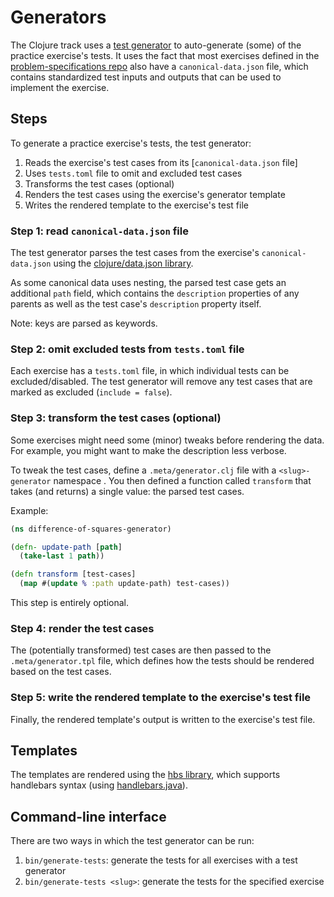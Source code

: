 # Generators

The Clojure track uses a [test generator](https://exercism.org/docs/building/tooling/test-generators) to auto-generate (some) of the practice exercise's tests.
It uses the fact that most exercises defined in the [problem-specifications repo](https://github.com/exercism/problem-specifications/) also have a `canonical-data.json` file, which contains standardized test inputs and outputs that can be used to implement the exercise.

## Steps

To generate a practice exercise's tests, the test generator:

1. Reads the exercise's test cases from its [`canonical-data.json` file]
2. Uses `tests.toml` file to omit and excluded test cases
3. Transforms the test cases (optional)
4. Renders the test cases using the exercise's generator template
5. Writes the rendered template to the exercise's test file

### Step 1: read `canonical-data.json` file

The test generator parses the test cases from the exercise's `canonical-data.json` using the [clojure/data.json library](https://github.com/clojure/data.json).

As some canonical data uses nesting, the parsed test case gets an additional `path` field, which contains the `description` properties of any parents as well as the test case's `description` property itself.

Note: keys are parsed as keywords.

### Step 2: omit excluded tests from `tests.toml` file

Each exercise has a `tests.toml` file, in which individual tests can be excluded/disabled.
The test generator will remove any test cases that are marked as excluded (`include = false`).

### Step 3: transform the test cases (optional)

Some exercises might need some (minor) tweaks before rendering the data.
For example, you might want to make the description less verbose.

To tweak the test cases, define a `.meta/generator.clj` file with a `<slug>-generator` namespace .
You then defined a function called `transform` that takes (and returns) a single value: the parsed test cases.

Example:

```clojure
(ns difference-of-squares-generator)

(defn- update-path [path]
  (take-last 1 path))

(defn transform [test-cases]
  (map #(update % :path update-path) test-cases))
```

This step is entirely optional.

### Step 4: render the test cases

The (potentially transformed) test cases are then passed to the `.meta/generator.tpl` file, which defines how the tests should be rendered based on the test cases.

### Step 5: write the rendered template to the exercise's test file

Finally, the rendered template's output is written to the exercise's test file.

## Templates

The templates are rendered using the [hbs library](https://github.com/sunng87/hbs), which supports handlebars syntax (using [handlebars.java](https://github.com/jknack/handlebars.java/)).

## Command-line interface

There are two ways in which the test generator can be run:

1. `bin/generate-tests`: generate the tests for all exercises with a test generator
2. `bin/generate-tests <slug>`: generate the tests for the specified exercise
